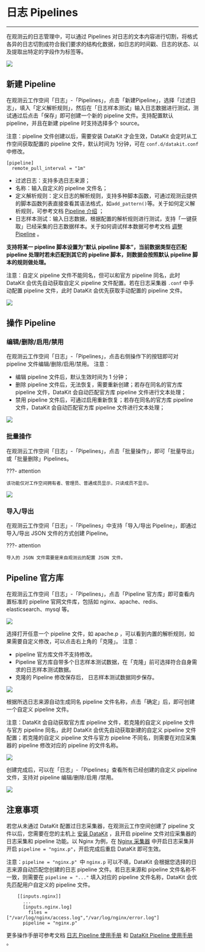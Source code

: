 # 日志 Pipelines

---

在观测云的日志管理中，可以通过 Pipelines 对日志的文本内容进行切割，将格式各异的日志切割成符合我们要求的结构化数据，如日志的时间戳、日志的状态、以及提取出特定的字段作为标签等。

![](../img/6.log_pipeline_1.png)

## 新建 Pipeline

在观测云工作空间「日志」-「Pipelines」，点击「新建Pipeline」，选择「过滤日志」，填入「定义解析规则」，然后在「日志样本测试」输入日志数据进行测试，测试通过后点击「保存」即可创建一个新的 pipeline 文件。支持配置默认 pipeline，并且在新建 pipeline 时支持选择多个 source。

注意：pipeline 文件创建以后，需要安装 DataKit 才会生效，DataKit 会定时从工作空间获取配置的 pipeline 文件，默认时间为 1分钟，可在 `conf.d/datakit.conf` 中修改。

```
[pipeline]
  remote_pull_interval = "1m"
```

- 过滤日志：支持多选日志来源；
-  名称：输入自定义的 pipeline 文件名；
- 定义解析规则：定义日志的解析规则，支持多种脚本函数，可通过观测云提供的脚本函数列表直接查看其语法格式，如`add_pattern()`等。关于如何定义解析规则，可参考文档 [Pipeline 介绍](../../developers/pipeline.md) ；
- 日志样本测试：输入日志数据，根据配置的解析规则进行测试，支持「一键获取」已经采集的日志数据样本。关于如何调试样本数据可参考文档 [调整 Pipeline](../management/overall-pipeline/#test) 。

**支持将某一 pipeline 脚本设置为“默认 pipeline 脚本”，当前数据类型在匹配 pipeline 处理时若未匹配到其它的 pipeline 脚本，则数据会按照默认 pipeline 脚本的规则做处理。**
 
注意：自定义 pipeline 文件不能同名，但可以和官方 pipeline 同名，此时 DataKit 会优先自动获取自定义 pipeline 文件配置。若在日志采集器 `.conf` 中手动配置 pipeline 文件，此时 DataKit 会优先获取手动配置的 pipeline 文件。

![](../img/6.log_pipeline_2.png)

## 操作 Pipeline

### 编辑/删除/启用/禁用

在观测云工作空间「日志」-「Pipelines」，点击右侧操作下的按钮即可对 pipeline 文件编辑/删除/启用/禁用。
注意：

- 编辑 pipeline 文件后，默认生效时间为 1 分钟；
- 删除 pipeline 文件后，无法恢复，需要重新创建；若存在同名的官方库 pipeline 文件，DataKit 会自动匹配官方库 pipeline 文件进行文本处理；
- 禁用 pipeline 文件后，可通过启用重新恢复；若存在同名的官方库 pipeline 文件，DataKit 会自动匹配官方库 pipeline 文件进行文本处理；

![](../img/6.log_pipeline_1.png)

### 批量操作

在观测云工作空间「日志」-「Pipelines」，点击「批量操作」，即可「批量导出」或「批量删除」Pipelines。

???- attention

    该功能仅对工作空间拥有者、管理员、普通成员显示，只读成员不显示。

![](../img/2.log_pipeline_1.png)

### 导入/导出

在观测云工作空间「日志」-「Pipelines」中支持「导入/导出 Pipeline」，即通过导入/导出 JSON 文件的方式创建 Pipeline。

???- attention

    导入的 JSON 文件需要是来自观测云的配置 JSON 文件。



## Pipeline 官方库

在观测云工作空间「日志」-「Pipelines」，点击「Pipeline 官方库」即可查看内置标准的 pipeline 官网文件库，包括如 nginx、apache、redis、elasticsearch、mysql 等。

![](../img/6.log_pipeline_4.png)

选择打开任意一个 pipeline 文件，如 apache.p ，可以看到内置的解析规则，如果需要自定义修改，可以点击右上角的「克隆」。
注意：

- pipeline 官方库文件不支持修改。
- Pipeline 官方库自带多个日志样本测试数据，在「克隆」前可选择符合自身需求的日志样本测试数据。
- 克隆的 Pipeline 修改保存后， 日志样本测试数据同步保存。

![](../img/1-log-pipeline-1.png)

根据所选日志来源自动生成同名 pipeline 文件名称，点击「确定」后，即可创建一个自定义 pipeline 文件。

注意：DataKit 会自动获取官方库 pipeline 文件，若克隆的自定义 pipeline 文件与官方 pipeline 同名，此时 DataKit 会优先自动获取新建的自定义 pipeline 文件配置；若克隆的自定义 pipeline 文件与官方 pipeline 不同名，则需要在对应采集器的 pipeline 修改对应的 pipeline 的文件名称。

![](../img/6.log_pipeline_6.png)

创建完成后，可以在「日志」-「Pipelines」查看所有已经创建的自定义 pipeline 文件，支持对 pipeline 编辑/删除/启用 /禁用。

![](../img/6.log_pipeline_7.png)

## 注意事项

若您从未通过 DataKit 配置过日志采集器，在观测云工作空间创建了 pipeline 文件以后，您需要在您的主机上 [安装 DataKit](../../datakit/datakit-install.md)  ，且开启 pipeline 文件对应采集器的日志采集和 pipeline 功能。以 Nginx 为例，在 [Nginx 采集器](../../integrations/webservice/nginx.md) 中开启日志采集并开启 `pipeline = "nginx.p"`，开启完成后重启 DataKit 即可生效。

注意：`pipeline = "nginx.p" `中 `nginx.p` 可以不填，DataKit 会根据您选择的日志来源自动匹配您创建的日志 pipeline 文件。若日志来源和 pipeline 文件名称不一致，则需要在 `pipeline = "..."` 填入对应的 pipeline 文件名称，DataKit 会优先匹配用户自定义的 pipeline 文件。

```
    [[inputs.nginx]]
      ...
      [inputs.nginx.log]
		files = ["/var/log/nginx/access.log","/var/log/nginx/error.log"]
	  pipeline = "nginx.p"
```



更多操作手册可参考文档 [日志 Pipeline 使用手册](manual.md) 和 [DataKit Pipeline 使用手册](datakit-manual.md) 。

